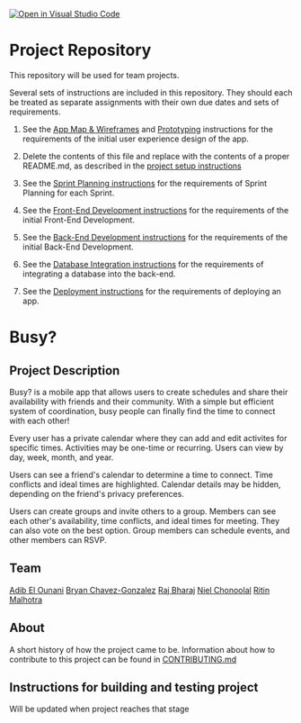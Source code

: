 [![Open in Visual Studio Code](https://classroom.github.com/assets/open-in-vscode-c66648af7eb3fe8bc4f294546bfd86ef473780cde1dea487d3c4ff354943c9ae.svg)](https://classroom.github.com/online_ide?assignment_repo_id=8737523&assignment_repo_type=AssignmentRepo)
# Project Repository

This repository will be used for team projects.

Several sets of instructions are included in this repository. They should each be treated as separate assignments with their own due dates and sets of requirements.

1. See the [App Map & Wireframes](instructions-0a-app-map-wireframes.md) and [Prototyping](./instructions-0b-prototyping.md) instructions for the requirements of the initial user experience design of the app.

1. Delete the contents of this file and replace with the contents of a proper README.md, as described in the [project setup instructions](./instructions-0c-project-setup.md)

1. See the [Sprint Planning instructions](instructions-0d-sprint-planning.md) for the requirements of Sprint Planning for each Sprint.

1. See the [Front-End Development instructions](./instructions-1-front-end.md) for the requirements of the initial Front-End Development.

1. See the [Back-End Development instructions](./instructions-2-back-end.md) for the requirements of the initial Back-End Development.

1. See the [Database Integration instructions](./instructions-3-database.md) for the requirements of integrating a database into the back-end.

1. See the [Deployment instructions](./instructions-4-deployment.md) for the requirements of deploying an app.

# Busy?

## Project Description

Busy? is a mobile app that allows users to create schedules and share their availability with friends and their community. With a simple but efficient system of coordination, busy people can finally find the time to connect with each other!

Every user has a private calendar where they can add and edit activites for specific times. Activities may be one-time or recurring. Users can view by day, week, month, and year.

Users can see a friend's calendar to determine a time to connect. Time conflicts and ideal times are highlighted. Calendar details may be hidden, depending on the friend's privacy preferences.

Users can create groups and invite others to a group. Members can see each other's availability, time conflicts, and ideal times for meeting. They can also vote on the best option. Group members can schedule events, and other members can RSVP.

## Team

[Adib El Ounani](https://github.com/wananiadib)
[Bryan Chavez-Gonzalez](https://github.com/bcg325)
[Raj Bharaj](https://github.com/rajanbharaj)
[Niel Chonoolal](https://github.com/nielnyu)
[Ritin Malhotra](https://github.com/ritindev)

## About

A short history of how the project came to be.
Information about how to contribute to this project can be found in [CONTRIBUTING.md](./CONTRIBUTING.md)

## Instructions for building and testing project

Will be updated when project reaches that stage


